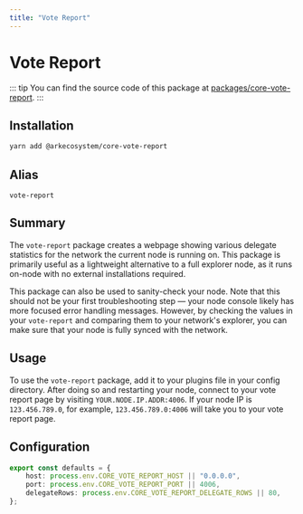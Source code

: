 ```yaml
---
title: "Vote Report"
---
```


# Vote Report

::: tip
You can find the source code of this package at [packages/core-vote-report](https://github.com/ARKEcosystem/core/tree/develop/packages/core-vote-report).
:::

## Installation

```bash
yarn add @arkecosystem/core-vote-report
```

## Alias

`vote-report`

## Summary

The `vote-report` package creates a webpage showing various delegate statistics for the network the current node is running on. This package is primarily useful as a lightweight alternative to a full explorer node, as it runs on-node with no external installations required.

This package can also be used to sanity-check your node. Note that this should not be your first troubleshooting step — your node console likely has more focused error handling messages. However, by checking the values in your `vote-report` and comparing them to your network's explorer, you can make sure that your node is fully synced with the network.

## Usage

To use the `vote-report` package, add it to your plugins file in your config directory. After doing so and restarting your node, connect to your vote report page by visiting `YOUR.NODE.IP.ADDR:4006`. If your node IP is `123.456.789.0`, for example, `123.456.789.0:4006` will take you to your vote report page.

## Configuration

```ts
export const defaults = {
    host: process.env.CORE_VOTE_REPORT_HOST || "0.0.0.0",
    port: process.env.CORE_VOTE_REPORT_PORT || 4006,
    delegateRows: process.env.CORE_VOTE_REPORT_DELEGATE_ROWS || 80,
};
```
